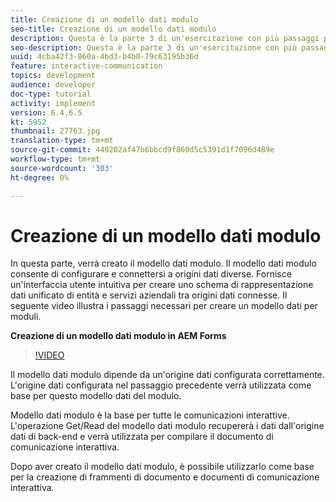 ```yaml
---
title: Creazione di un modello dati modulo
seo-title: Creazione di un modello dati modulo
description: Questa è la parte 3 di un'esercitazione con più passaggi per la creazione del primo documento di comunicazione interattiva. In questa parte, verrà creato il modello dati modulo. Il modello dati modulo consente di configurare e connettersi a origini dati diverse. Fornisce un'interfaccia utente intuitiva per creare uno schema di rappresentazione dati unificato di entità e servizi aziendali tra le origini dati connesse. Il seguente video illustra i passaggi necessari per creare il modello dati del modulo.
seo-description: Questa è la parte 3 di un'esercitazione con più passaggi per la creazione del primo documento di comunicazione interattiva. In questa parte, verrà creato il modello dati modulo. Il modello dati modulo consente di configurare e connettersi a origini dati diverse. Fornisce un'interfaccia utente intuitiva per creare uno schema di rappresentazione dati unificato di entità e servizi aziendali tra origini dati connesse. Il seguente video illustra i passaggi necessari per creare un modello dati per moduli.
uuid: 4cba42f3-860a-4bd3-b4b0-79c63195b36d
feature: interactive-communication
topics: development
audience: developer
doc-type: tutorial
activity: implement
version: 6.4,6.5
kt: 5952
thumbnail: 27763.jpg
translation-type: tm+mt
source-git-commit: 449202af47b6bbcd9f860d5c5391d1f7096d489e
workflow-type: tm+mt
source-wordcount: '303'
ht-degree: 0%

---
```



# Creazione di un modello dati modulo

In questa parte, verrà creato il modello dati modulo. Il modello dati modulo consente di configurare e connettersi a origini dati diverse. Fornisce un&#39;interfaccia utente intuitiva per creare uno schema di rappresentazione dati unificato di entità e servizi aziendali tra origini dati connesse. Il seguente video illustra i passaggi necessari per creare un modello dati per moduli.

**Creazione di un modello dati modulo in  AEM Forms**

>[!VIDEO](https://video.tv.adobe.com/v/27763/?quality=9&learn=on)

Il modello dati modulo dipende da un&#39;origine dati configurata correttamente. L&#39;origine dati configurata nel passaggio precedente verrà utilizzata come base per questo modello dati del modulo.

Modello dati modulo è la base per tutte le comunicazioni interattive. L&#39;operazione Get/Read del modello dati modulo recupererà i dati dall&#39;origine dati di back-end e verrà utilizzata per compilare il documento di comunicazione interattiva.

Dopo aver creato il modello dati modulo, è possibile utilizzarlo come base per la creazione di frammenti di documento e documenti di comunicazione interattiva.
